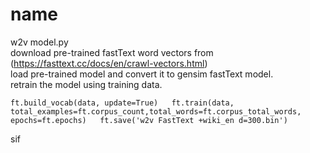 # name

w2v model.py  
download pre-trained fastText word vectors from (https://fasttext.cc/docs/en/crawl-vectors.html)  
load pre-trained model and convert it to gensim fastText model.  
retrain the model using training data.  

`
    ft.build_vocab(data, update=True)  
    ft.train(data, total_examples=ft.corpus_count,total_words=ft.corpus_total_words, epochs=ft.epochs)  
    ft.save('w2v FastText +wiki_en d=300.bin')
`

sif
